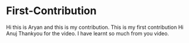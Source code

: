 # First-Contribution
Hi this is Aryan and this is my contribution.
This is my first contribution
Hi Anuj Thankyou for the video.
I have learnt so much from you video.

